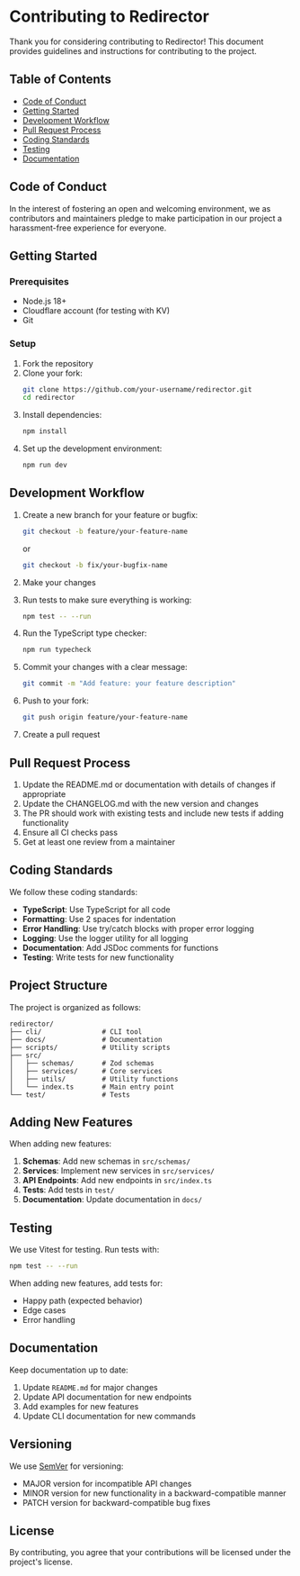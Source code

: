 # Contributing to Redirector

Thank you for considering contributing to Redirector! This document provides guidelines and instructions for contributing to the project.

## Table of Contents

- [Code of Conduct](#code-of-conduct)
- [Getting Started](#getting-started)
- [Development Workflow](#development-workflow)
- [Pull Request Process](#pull-request-process)
- [Coding Standards](#coding-standards)
- [Testing](#testing)
- [Documentation](#documentation)

## Code of Conduct

In the interest of fostering an open and welcoming environment, we as contributors and maintainers pledge to make participation in our project a harassment-free experience for everyone.

## Getting Started

### Prerequisites

- Node.js 18+
- Cloudflare account (for testing with KV)
- Git

### Setup

1. Fork the repository
2. Clone your fork:
   ```bash
   git clone https://github.com/your-username/redirector.git
   cd redirector
   ```
3. Install dependencies:
   ```bash
   npm install
   ```
4. Set up the development environment:
   ```bash
   npm run dev
   ```

## Development Workflow

1. Create a new branch for your feature or bugfix:
   ```bash
   git checkout -b feature/your-feature-name
   ```
   or
   ```bash
   git checkout -b fix/your-bugfix-name
   ```

2. Make your changes

3. Run tests to make sure everything is working:
   ```bash
   npm test -- --run
   ```

4. Run the TypeScript type checker:
   ```bash
   npm run typecheck
   ```

5. Commit your changes with a clear message:
   ```bash
   git commit -m "Add feature: your feature description"
   ```

6. Push to your fork:
   ```bash
   git push origin feature/your-feature-name
   ```

7. Create a pull request

## Pull Request Process

1. Update the README.md or documentation with details of changes if appropriate
2. Update the CHANGELOG.md with the new version and changes
3. The PR should work with existing tests and include new tests if adding functionality
4. Ensure all CI checks pass
5. Get at least one review from a maintainer

## Coding Standards

We follow these coding standards:

- **TypeScript**: Use TypeScript for all code
- **Formatting**: Use 2 spaces for indentation
- **Error Handling**: Use try/catch blocks with proper error logging
- **Logging**: Use the logger utility for all logging
- **Documentation**: Add JSDoc comments for functions
- **Testing**: Write tests for new functionality

## Project Structure

The project is organized as follows:

```
redirector/
├── cli/               # CLI tool
├── docs/              # Documentation
├── scripts/           # Utility scripts
├── src/
│   ├── schemas/       # Zod schemas
│   ├── services/      # Core services
│   ├── utils/         # Utility functions
│   └── index.ts       # Main entry point
└── test/              # Tests
```

## Adding New Features

When adding new features:

1. **Schemas**: Add new schemas in `src/schemas/`
2. **Services**: Implement new services in `src/services/`
3. **API Endpoints**: Add new endpoints in `src/index.ts`
4. **Tests**: Add tests in `test/`
5. **Documentation**: Update documentation in `docs/`

## Testing

We use Vitest for testing. Run tests with:

```bash
npm test -- --run
```

When adding new features, add tests for:
- Happy path (expected behavior)
- Edge cases
- Error handling

## Documentation

Keep documentation up to date:

1. Update `README.md` for major changes
2. Update API documentation for new endpoints
3. Add examples for new features
4. Update CLI documentation for new commands

## Versioning

We use [SemVer](http://semver.org/) for versioning:
- MAJOR version for incompatible API changes
- MINOR version for new functionality in a backward-compatible manner
- PATCH version for backward-compatible bug fixes

## License

By contributing, you agree that your contributions will be licensed under the project's license.